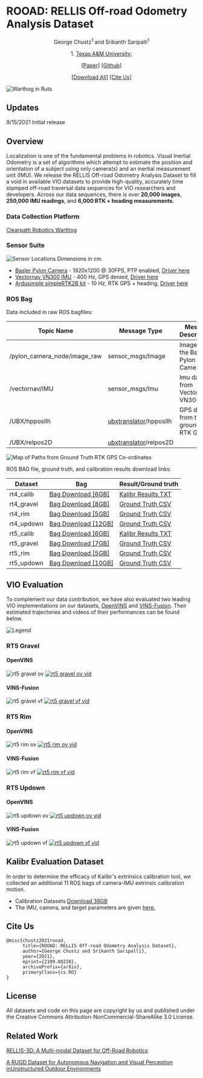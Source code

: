 <h1>ROOAD: RELLIS Off-road Odometry Analysis Dataset</h1>
<p align="center">
  George Chustz<sup>1</sup> and Srikanth Saripalli<sup>1</sup>
<p align="center">
  1. <a href="https://www.tamu.edu/">Texas A&M University; </a>
<p align="center"><a href="https://arxiv.org/abs/2109.08228">[Paper]</a> <a href="https://github.com/unmannedlab/ROOAD">[Github]</a> 
<p align="center"><a href="https://drive.google.com/file/d/1Zlky_363FPBKj7rcW59wKLcUGmP3hi9K/view?usp=sharing">[Download All]</a> <a href="#cite-us">[Cite Us]</a>
</p>

![Warthog in Ruts](./images/cropped_warthog_in_ruts.jpg)

## Updates
9/15/2021 Initial release

## Overview
Localization is one of the fundamental problems in robotics. Visual Inertial Odometry is a set of algorithms which attempt to estimate the position and orientation of a subject using only camera(s) and an inertial measurement unit (IMU). We release the RELLIS Off-road Odometry Analysis Dataset to fill a void in available VIO datasets to provide high-quality, accurately time stamped off-road traversal data sequences for VIO researchers and developers. Across our data sequences, there is over **20,000 images**, **250,000 IMU readings**, and **6,000 RTK + heading measurements**.

### Data Collection Platform
[Clearpath Robotics Warthog](https://clearpathrobotics.com/warthog-unmanned-ground-vehicle-robot/)

### Sensor Suite

![Sensor Locations](./images/sensor_locations.png)
Dimensions in cm.

* [Basler Pylon Camera](https://www.baslerweb.com/en/products/cameras/area-scan-cameras/ace/aca1920-50gc/) - 1920x1200 @ 30FPS, PTP enabled, [Driver here](https://github.com/unmannedlab/pylon-ros-camera)
* [Vectornav VN300 IMU](https://www.vectornav.com/products/detail/vn-300) - 400 Hz, GPS denied, [Driver here](https://github.com/unmannedlab/vectornav/tree/feature/resync_imu)
* [Ardusimple simpleRTK2B kit](https://www.ardusimple.com/rtk-starter-kits/) - 10 Hz, RTK GPS + heading, [Driver here](https://github.com/unmannedlab/ubxtranslator)

### ROS Bag

Data included in raw ROS bagfiles:

Topic Name | Message Type | Message Descriptison
------------ | ------------- | ---------------------------------
/pylon_camera_node/image_raw | sensor_msgs/Image | Images from the Basler Pylon Camera
/vectornav/IMU | sensor_msgs/Imu | Imu data from VectorNav-VN300
/UBX/hpposllh | [ubxtranslator](https://github.com/unmannedlab/ubxtranslator)/hpposllh | GPS data from the ground truth RTK GPS
/UBX/relpos2D | [ubxtranslator](https://github.com/unmannedlab/ubxtranslator)/relpos2D |


![Map of Paths from Ground Truth RTK GPS Co-ordinates](./images/Map2.png)

ROS BAG file, ground truth, and calibration results download links:

Dataset | Bag | Result/Ground truth
----|----|----
rt4_calib | [Bag Download [6GB]](https://drive.google.com/file/d/1IlHBodzK2GZYLctGTVceWP0uZ68y9hkt/view?usp=sharing) | [Kalibr Results TXT](https://drive.google.com/file/d/1KFGz1FbT__aJE9vgrIHd8FJMo0kW-6OS/view?usp=sharing)
rt4_gravel | [Bag Download [8GB]](https://drive.google.com/file/d/1dKx6_A1V4wN_0NTKCLrWYgIwozsVrO0F/view?usp=sharing) | [Ground Truth CSV](https://drive.google.com/file/d/1obo7xWEaLf2pHtjXhGM0ElR34sxiWMZj/view?usp=sharing)
rt4_rim |[Bag Download [5GB]](https://drive.google.com/file/d/1m7y33UzYjT-1VgehGPSIzzcWltGRPb-N/view?usp=sharing) | [Ground Truth CSV](https://drive.google.com/file/d/1EKl8yDh_lGRBFmIKPT-OiPBS13XtWKK9/view?usp=sharing)
rt4_updown | [Bag Download [12GB]](https://drive.google.com/file/d/1x-nKiURqvLhwyyHBCuPVEdS8MGo1VhOk/view?usp=sharing) | [Ground Truth CSV](https://drive.google.com/file/d/16L1CUACCDBYXo5DSeQ6vgTKYZzCIQHHP/view?usp=sharing)
rt5_calib | [Bag Download [6GB]](https://drive.google.com/file/d/19kQlU3PpkSEQdq1eZ4w7zs8GBo8p6jeO/view?usp=sharing) | [Kalibr Results TXT](https://drive.google.com/file/d/1mHiboL4DgkiUaQX2PnBHk4fKrkJIdYVF/view?usp=sharing)
rt5_gravel | [Bag Download [7GB]](https://drive.google.com/file/d/1NBq-YU0YYuI1-D8DxSXdBeoWQ9hCOfj0/view?usp=sharing) | [Ground Truth CSV](https://drive.google.com/file/d/1zmU6GwauSpB1pMg9WO_QpIRqtuG6apo6/view?usp=sharing)
rt5_rim | [Bag Download [5GB]](https://drive.google.com/file/d/1sz33CuQ5rxQtYPe5DIpcOMTW9gpvu9Be/view?usp=sharing) | [Ground Truth CSV](https://drive.google.com/file/d/13JOYFilD-5ei0t8Wgrso79TCMVDMIfS2/view?usp=sharing)
rt5_updown | [Bag Download [10GB]](https://drive.google.com/file/d/1Y1CjTEnbPadbg00uw0KLrydDc5-p9Cr0/view?usp=sharing) | [Ground Truth CSV](https://drive.google.com/file/d/1SwU6sT4uOSAUhxUkHO8qjIdi-cOMk3ly/view?usp=sharing)

## VIO Evaluation
To complement our data contribution, we have also evaluated two leading VIO implementations on our datasets, [OpenVINS](https://github.com/rpng/open_vins) and [VINS-Fusion](https://github.com/HKUST-Aerial-Robotics/VINS-Fusion). Their estimated trajectories and videos of their performances can be found below.

![Legend](./images/legend.png)

### RT5 Gravel
#### OpenVINS
![rt5 gravel ov](./images/gravel_OV.png) [![rt5 gravel ov vid](https://img.youtube.com/vi/LJKMoNubgMw/0.jpg)](https://youtu.be/LJKMoNubgMw?t=15)
#### VINS-Fusion
![rt5 gravel vf](./images/gravel_VF_cropped.png) [![rt5 gravel vf vid](https://img.youtube.com/vi/o78QGNdJrwc/0.jpg)](https://youtu.be/o78QGNdJrwc?t=57)

### RT5 Rim
#### OpenVINS
![rt5 rim ov](./images/rim_OV.png) [![rt5 rim ov vid](https://img.youtube.com/vi/QfxyO5xbBTM/0.jpg)](https://youtu.be/QfxyO5xbBTM?t=15)
#### VINS-Fusion
![rt5 rim vf](./images/rim_VF.png) [![rt5 rim vf vid](https://img.youtube.com/vi/LsFhxTsoHKw/0.jpg)](https://youtu.be/LsFhxTsoHKw?t=68)

### RT5 Updown
#### OpenVINS
![rt5 updown ov](./images/updown_OV.png) [![rt5 updown ov vid](https://img.youtube.com/vi/AZRv_RdzD5w/0.jpg)](https://www.youtube.com/watch?v=AZRv_RdzD5w)
#### VINS-Fusion
![rt5 updown vf](./images/updown_VF.png) [![rt5 updown vf vid](https://img.youtube.com/vi/_iIcDgJGbL0/0.jpg)](https://youtu.be/_iIcDgJGbL0?t=34)

## Kalibr Evaluation Dataset
In order to determine the efficacy of Kalibr's extrinsics calibration tool, we collected an additional 11 ROS bags of camera-IMU extrinsic calibration motion.
* Calibration Datasets [Download 38GB](https://drive.google.com/file/d/1241fUYmOM5ro-UqRj6OOTtF4i-jPB1X9/view?usp=sharing)
* The IMU, camera, and target parameters are given [here.](./yamls/)

## Cite Us
~~~text
@misc{chustz2021rooad,
      title={ROOAD: RELLIS Off-road Odometry Analysis Dataset}, 
      author={George Chustz and Srikanth Saripalli},      
      year={2021},      
      eprint={2109.08228},      
      archivePrefix={arXiv},      
      primaryClass={cs.RO}      
}
~~~

## License
All datasets and code on this page are copyright by us and published under the Creative Commons Attribution-NonCommercial-ShareAlike 3.0 License. 

## Related Work

[RELLIS-3D: A Multi-modal Dataset for Off-Road Robotics](https://github.com/unmannedlab/RELLIS-3D)

[A RUGD Dataset for Autonomous Navigation and Visual Perception inUnstructured Outdoor Environments](http://rugd.vision/)
